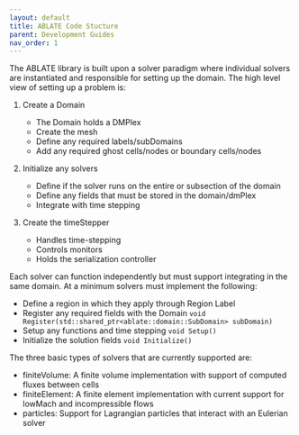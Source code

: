 ```yaml
---
layout: default
title: ABLATE Code Stucture
parent: Development Guides
nav_order: 1
---
```


The ABLATE library is built upon a solver paradigm where individual solvers are instantiated and responsible for setting up the domain. The high level view of setting up a problem is:

1. Create a Domain
    - The Domain holds a DMPlex
    - Create the mesh
    - Define any required labels/subDomains
    - Add any required ghost cells/nodes or boundary cells/nodes

2. Initialize any solvers
   - Define if the solver runs on the entire or subsection of the domain
   - Define any fields that must be stored in the domain/dmPlex
   - Integrate with time stepping

3. Create the timeStepper
   - Handles time-stepping 
   - Controls monitors
   - Holds the serialization controller

Each solver can function independently but must support integrating in the same domain. At a minimum solvers must implement the following:

- Define a region in which they apply through Region Label
- Register any required fields with the Domain ```void Register(std::shared_ptr<ablate::domain::SubDomain> subDomain)```
- Setup any functions and time stepping ```void Setup() ```
- Initialize the solution fields ```void Initialize() ```

The three basic types of solvers that are currently supported are:

- finiteVolume: A finite volume implementation with support of computed fluxes between cells
- finiteElement: A finite element implementation with current support for lowMach and incompressible flows
- particles: Support for Lagrangian particles that interact with an Eulerian solver

